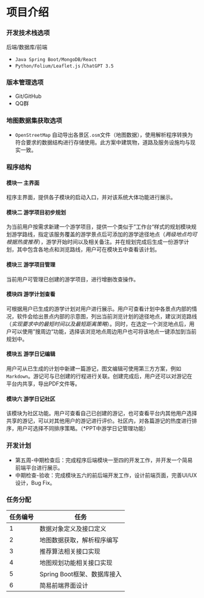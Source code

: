 # 项目介绍

### 开发技术栈选项

后端/数据库/前端

* `Java Spring Boot/MongoDB/React`
* `Python/Folium/Leaflet.js` /`ChatGPT 3.5`

### 版本管理选项

* Git/GitHub
* QQ群

### 地图数据集获取选项

* `OpenStreetMap` 自动导出各景区`.osm`文件（地图数据），使用解析程序转换为符合要求的数据结构进行存储使用。此方案中建筑物，道路及服务设施均与现实一致。

### 程序结构

#### 模块一 主界面

程序主界面，提供各子模块的启动入口，并对该系统大体功能进行展示。

#### 模块二 游学项目初步规划

为当前用户按需求新建一个游学项目，提供一个类似于”工作台“样式的规划模块规划游学路线，指定该服务覆盖的游学景点后可添加的游学途径地点（_两级地点均可根据热度推荐_），游学开始时间以及相关备注。并在规划完成后生成一份游学计划，其中包含各地点和浏览路线，用户可在模块五中查看该计划。

#### 模块三 游学项目管理

当前用户可管理已创建的游学项目，进行增删改查操作。

#### 模块四 游学计划查看

可根据用户已生成的游学计划对用户进行展示。用户可查看计划中各景点内部的情况，软件会给出景点内部的示意图，列出当前浏览计划的途径地点，建议浏览路线（_实现要求中的最短时间以及最短距离策略_）。同时，在选定一个浏览地点后，用户可以使用”搜周边“功能，选择该浏览地点周边用户也可将该地点一键添加到当前规划中。

#### 模块五 游学日记编辑

用户可从已生成的计划中新建一篇游记，图文编辑可使用第三方方案，例如`Markdown`。游记可与已创建的行程进行关联。创建完成后，用户还可以对游记在平台内共享，导出PDF文件等。

#### 模块六 游学日记社区

该模块为社区功能。用户可查看自己已创建的游记，也可查看平台内其他用户选择共享的游记，可以对其他用户的游记进行评价。社区内，对各篇游记的热度进行排序，用户可选择不同排序策略。（\*PPT中游学日记管理功能）

### 开发计划

* 第五周-中期检查后：完成程序后端模块一至四的开发工作，并开发一个简易前端平台进行展示。
* 中期检查-验收：完成模块五六的前后端开发工作，设计前端页面，完善UI/UX设计，Bug Fix。

### 任务分配

| 任务编号 | 任务                  |
| ---- | ------------------- |
| 1    | 数据对象定义及接口定义         |
| 2    | 地图数据获取，解析程序编写       |
| 3    | 推荐算法相关接口实现          |
| 4    | 地图规划功能相关接口实现        |
| 5    | Spring Boot框架、数据库接入 |
| 6    | 简易前端界面设计            |
